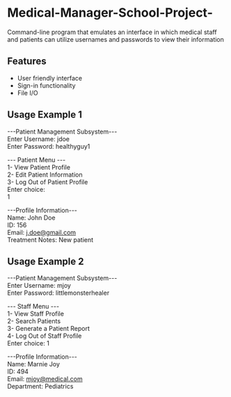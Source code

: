 # Medical-Manager-School-Project-
Command-line program that emulates an interface in which medical staff and patients can utilize usernames and passwords to view their information

## Features
- User friendly interface<br>
- Sign-in functionality<br>
- File I/O <br>

## Usage Example 1
---Patient Management Subsystem---<br>
Enter Username: jdoe<br>
Enter Password: healthyguy1<br>

--- Patient Menu ---<br>
1- View Patient Profile<br>
2- Edit Patient Information<br>
3- Log Out of Patient Profile<br>
Enter choice: <br>
1<br>

---Profile Information---<br>
Name: John Doe<br>
ID: 156<br>
Email: j.doe@gmail.com<br>
Treatment Notes: New patient<br> 

## Usage Example 2
---Patient Management Subsystem---<br>
Enter Username: mjoy<br>
Enter Password: littlemonsterhealer<br>

--- Staff Menu ---<br>
1- View Staff Profile<br>
2- Search Patients<br>
3- Generate a Patient Report<br>
4- Log Out of Staff Profile<br>
Enter choice: 1<br>

---Profile Information---<br>
Name: Marnie Joy<br>
ID: 494<br>
Email: mjoy@medical.com<br>
Department: Pediatrics<br>
